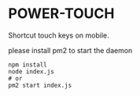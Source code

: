 # POWER-TOUCH
Shortcut touch keys on mobile.

please install pm2 to start the daemon



```
npm install
node index.js
# or
pm2 start index.js
```
